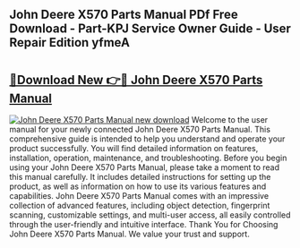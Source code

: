 ## John Deere X570 Parts Manual PDf Free Download - Part-KPJ Service Owner Guide - User Repair Edition yfmeA

# <h2><a href="http://bc87704.oget.top/?id=John+Deere+X570+Parts+Manual">🔗Download New 👉🔴 John Deere X570 Parts Manual</a></h2>

[![John Deere X570 Parts Manual new download](https://i.imgur.com/5g1atiW.png)](http://bc87704.oget.top/?id=John+Deere+X570+Parts+Manual)
Welcome to the user manual for your newly connected John Deere X570 Parts Manual. This comprehensive guide is intended to help you understand and operate your product successfully. You will find detailed information on features, installation, operation, maintenance, and troubleshooting. Before you begin using your John Deere X570 Parts Manual, please take a moment to read this manual carefully. It includes detailed instructions for setting up the product, as well as information on how to use its various features and capabilities. John Deere X570 Parts Manual comes with an impressive collection of advanced features, including object detection, fingerprint scanning, customizable settings, and multi-user access, all easily controlled through the user-friendly and intuitive interface. Thank You for Choosing John Deere X570 Parts Manual. We value your trust and support.
